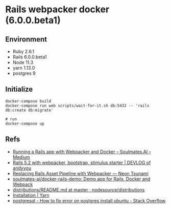 # Rails webpacker docker (6.0.0.beta1)

## Environment

- Ruby 2.6.1
- Rails 6.0.0.beta1
- Node 11.3
- yarn 1.13.0
- postgres 9

## Initialize

```
docker-compose build
docker-compose run web scripts/wait-for-it.sh db:5432 -- 'rails db:create db:migrate'

# run
docker-compose up
```

## Refs

- [Running a Rails app with Webpacker and Docker – Soulmates.AI – Medium](https://medium.com/soulmates-ai/running-a-rails-app-with-webpacker-and-docker-8d29153d3446)
- [Rails 5.2 with webpacker, bootstrap, stimulus starter | DEVLOG of andyyou](https://andyyou.github.io/2018/05/02/rails-5-webpacker-stimulus-bootstrap-starter/)
- [Replacing Rails Asset Pipeline with Webpacker — Neon Tsunami](https://www.neontsunami.com/posts/replacing-rails-asset-pipeline-with-webpacker)
- [soulmates-ai/docker-rails-demo: Demo app for Rails, Docker and Webpack](https://github.com/soulmates-ai/docker-rails-demo)
- [distributions/README.md at master · nodesource/distributions](https://github.com/nodesource/distributions/blob/master/README.md#installation-instructions)
- [Installation | Yarn](https://yarnpkg.com/lang/en/docs/install/#debian-stable)
- [postgresql - How to fix error on postgres install ubuntu - Stack Overflow](https://stackoverflow.com/questions/51033689/how-to-fix-error-on-postgres-install-ubuntu)
